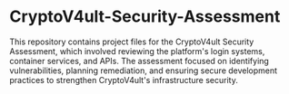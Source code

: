 # CryptoV4ult-Security-Assessment
This repository contains project files for the CryptoV4ult Security Assessment, which involved reviewing the platform's login systems, container services, and APIs. The assessment focused on identifying vulnerabilities, planning remediation, and ensuring secure development practices to strengthen CryptoV4ult's infrastructure security.
